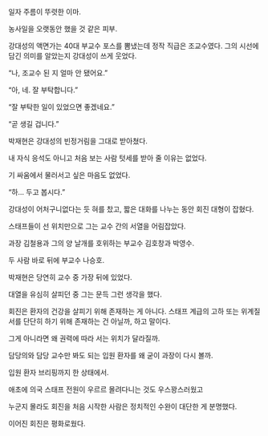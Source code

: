 일자 주름이 뚜렷한 이마.

농사일을 오랫동안 했을 것 같은 피부.

강대성의 액면가는 40대 부교수 포스를 뽐냈는데 정작 직급은 조교수였다. 그의 시선에 담긴 의미를 알았는지 강대성이 쓰게 웃었다.

“나, 조교수 된 지 얼마 안 됐어요.”

“아, 네. 잘 부탁합니다.”

“잘 부탁한 일이 있었으면 좋겠네요.”

“곧 생길 겁니다.”

박재현은 강대성의 빈정거림을 그대로 받아쳤다.

내 자식 응석도 아니고 처음 보는 사람 텃세를 받아 줄 이유는 없었다.

기 싸움에서 물러서고 싶은 마음도 없었다.

“하… 두고 봅시다.”

강대성이 어처구니없다는 듯 혀를 찼고, 짧은 대화를 나누는 동안 회진 대형이 잡혔다.

스태프들이 선 위치만으로 그는 교수 간의 서열을 어림잡았다.

과장 김철용과 그의 양 날개를 호위하는 부교수 김호창과 박영수.

두 사람 바로 뒤에 부교수 나승호.

박재현은 당연히 교수 중 가장 뒤에 있었다.

대열을 유심히 살피던 중 그는 문득 그런 생각을 했다.

회진은 환자의 건강을 살피기 위해 존재하는 게 아니다. 스태프 계급의 고하 또는 위계질서를 단단히 하기 위해 존재하는 건 아닐까, 하고 말이다.

그게 아니라면 왜 권력에 따라 서는 위치가 달라질까.

담당의와 담당 교수만 봐도 되는 입원 환자를 왜 굳이 과장이 다시 볼까.

입원 환자 브리핑까지 한 상태에서.

애초에 의국 스태프 전원이 우르르 몰려다니는 것도 우스꽝스러웠고

누군지 몰라도 회진을 처음 시작한 사람은 정치적인 수완이 대단한 게 분명했다.

이어진 회진은 평화로웠다.